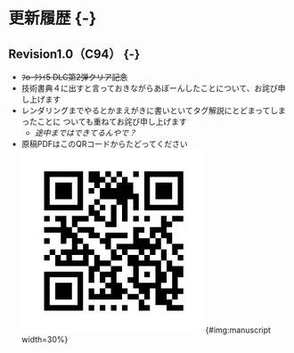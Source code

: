 # 更新履歴 {-}

## Revision1.0（C94） {-}

- ~~ﾌoｰｸﾗｲ5 DLC第2弾クリア記念~~
- 技術書典４に出すと言っておきながらあぼーんしたことについて、お詫び申し上げます
- レンダリングまでやるとかまえがきに書いといてタグ解説にとどまってしまったことに
ついても重ねてお詫び申し上げます
    - *途中まではできてるんやで？*
- 原稿PDFはこのQRコードからたどってください ![](images/QRcode.png){#img:manuscript width=30%}
